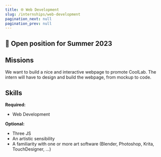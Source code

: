 ```yaml
---
title: 🌐 Web Development
slug: /internships/web-development
pagination_next: null
pagination_prev: null
---
```


## 👀 Open position for Summer 2023

## Missions

We want to build a nice and interactive webpage to promote CoolLab. The intern will have to design and build the webpage, from mockup to code.

## Skills

**Required:**

- Web Development

**Optional:**

- Three JS
- An artistic sensibility
- A familiarity with one or more art software (Blender, Photoshop, Krita, TouchDesigner, ...)